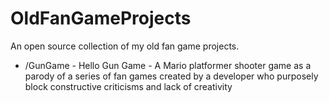 # OldFanGameProjects
An open source collection of my old fan game projects.

* /GunGame - Hello Gun Game - A Mario platformer shooter game as a parody of a series of fan games created by a developer who purposely block constructive criticisms and lack of creativity
